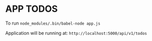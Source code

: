 # APP TODOS #

To run
`node_modules/.bin/babel-node app.js`

Application will be running at:
`http://localhost:5000/api/v1/todos`